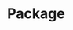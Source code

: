 ---
extends: _layouts.tag
title: Package
description: A collection of Articles that are about packages
---